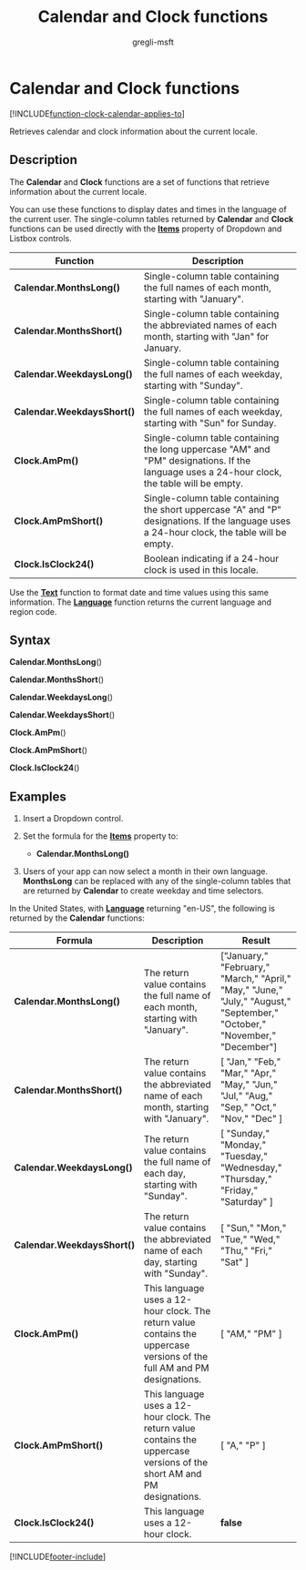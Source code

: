 ﻿---
title: Calendar and Clock functions
description: Reference information including syntax and examples for the Calendar and Clock functions.
author: gregli-msft

ms.topic: reference
ms.custom: canvas
ms.reviewer: mkaur
ms.date: 6/10/2024
ms.subservice: power-fx
ms.author: gregli
search.audienceType:
  - maker
contributors:
  - gregli-msft
  - mduelae
  - gregli
no-loc: ["Calendar","Clock"]
---

# Calendar and Clock functions
[!INCLUDE[function-clock-calendar-applies-to](includes/function-clock-calendar-applies-to.md)]



Retrieves calendar and clock information about the current locale.

## Description

The **Calendar** and **Clock** functions are a set of functions that retrieve information about the current locale.

You can use these functions to display dates and times in the language of the current user. The single-column tables returned by **Calendar** and **Clock** functions can be used directly with the **[Items](/power-apps/maker/canvas-apps/controls/properties-core)** property of Dropdown and Listbox controls.

| Function                     | Description                                                                                                                                  |
| ---------------------------- | -------------------------------------------------------------------------------------------------------------------------------------------- |
| **Calendar.MonthsLong()**    | Single-column table containing the full names of each month, starting with "January".                                                        |
| **Calendar.MonthsShort()**   | Single-column table containing the abbreviated names of each month, starting with "Jan" for January.                                         |
| **Calendar.WeekdaysLong()**  | Single-column table containing the full names of each weekday, starting with "Sunday".                                                       |
| **Calendar.WeekdaysShort()** | Single-column table containing the full names of each weekday, starting with "Sun" for Sunday.                                               |
| **Clock.AmPm()**             | Single-column table containing the long uppercase "AM" and "PM" designations. If the language uses a 24-hour clock, the table will be empty. |
| **Clock.AmPmShort()**        | Single-column table containing the short uppercase "A" and "P" designations. If the language uses a 24-hour clock, the table will be empty.  |
| **Clock.IsClock24()**        | Boolean indicating if a 24-hour clock is used in this locale.                                                                                |

Use the **[Text](function-text.md)** function to format date and time values using this same information. The **[Language](function-language.md)** function returns the current language and region code.

## Syntax

**Calendar.MonthsLong**()

**Calendar.MonthsShort**()

**Calendar.WeekdaysLong**()

**Calendar.WeekdaysShort**()

**Clock.AmPm**()

**Clock.AmPmShort**()

**Clock.IsClock24**()

## Examples

1. Insert a Dropdown control.
2. Set the formula for the **[Items](/power-apps/maker/canvas-apps/controls/properties-core)** property to:

   - **Calendar.MonthsLong()**

3. Users of your app can now select a month in their own language. **MonthsLong** can be replaced with any of the single-column tables that are returned by **Calendar** to create weekday and time selectors.

In the United States, with **[Language](function-language.md)** returning "en-US", the following is returned by the **Calendar** functions:

| Formula                      | Description                                                                                                               | Result                                                                                                                       |
| ---------------------------- | ------------------------------------------------------------------------------------------------------------------------- | ---------------------------------------------------------------------------------------------------------------------------- |
| **Calendar.MonthsLong()**    | The return value contains the full name of each month, starting with "January".                                           | ["January," "February," "March," "April," "May," "June," "July," "August," "September," "October," "November," "December"] |
| **Calendar.MonthsShort()**   | The return value contains the abbreviated name of each month, starting with "January".                                    | [ "Jan," "Feb," "Mar," "Apr," "May," "Jun," "Jul," "Aug," "Sep," "Oct," "Nov," "Dec" ]                                       |
| **Calendar.WeekdaysLong()**  | The return value contains the full name of each day, starting with "Sunday".                                              | [ "Sunday," "Monday," "Tuesday," "Wednesday," "Thursday," "Friday," "Saturday" ]                                             |
| **Calendar.WeekdaysShort()** | The return value contains the abbreviated name of each day, starting with "Sunday".                                       | [ "Sun," "Mon," "Tue," "Wed," "Thu," "Fri," "Sat" ]                                                                          |
| **Clock.AmPm()**             | This language uses a 12-hour clock. The return value contains the uppercase versions of the full AM and PM designations.  | [ "AM," "PM" ]                                                                                                               |
| **Clock.AmPmShort()**        | This language uses a 12-hour clock. The return value contains the uppercase versions of the short AM and PM designations. | [ "A," "P" ]                                                                                                                 |
| **Clock.IsClock24()**        | This language uses a 12-hour clock.                                                                                       | **false**                                                                                                                    |

[!INCLUDE[footer-include](../../includes/footer-banner.md)]









































































































































